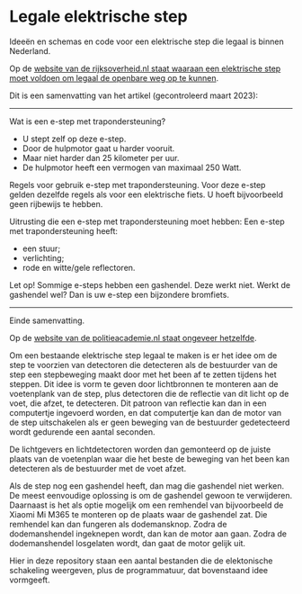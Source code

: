 # Legale elektrische step

Ideeën en schemas en code voor een elektrische step die legaal is binnen Nederland.

Op de [website van de rijksoverheid.nl staat waaraan een elektrische step moet voldoen om legaal de openbare weg op te kunnen](https://www.rijksoverheid.nl/onderwerpen/voertuigen-op-de-weg/e-step-met-trapondersteuning).

Dit is een samenvatting van het artikel (gecontroleerd maart 2023):

---

Wat is een e-step met trapondersteuning? 
* U stept zelf op deze e-step. 
* Door de hulpmotor gaat u harder vooruit. 
* Maar niet harder dan 25 kilometer per uur.
* De hulpmotor heeft een vermogen van maximaal 250 Watt.

Regels voor gebruik e-step met trapondersteuning.
Voor deze e-step gelden dezelfde regels als voor een elektrische fiets. U hoeft bijvoorbeeld geen rijbewijs te hebben.

Uitrusting die een e-step met trapondersteuning moet hebben:
Een e-step met trapondersteuning heeft:
* een stuur;
* verlichting; 
* rode en witte/gele reflectoren.

Let op! Sommige e-steps hebben een gashendel. Deze werkt niet. Werkt de gashendel wel? Dan is uw e-step een bijzondere bromfiets.

---

Einde samenvatting.

Op de [website van de politieacademie.nl staat ongeveer hetzelfde](https://webapps.politieacademie.nl/bijzondere-bromfiets/53484).

Om een bestaande elektrische step legaal te maken is er het idee om de step te voorzien van detectoren die detecteren als de bestuurder van de step een stepbeweging maakt door met het been af te zetten tijdens het steppen. Dit idee is vorm te geven door lichtbronnen te monteren aan de voetenplank van de step, plus detectoren die de reflectie van dit licht op de voet, die afzet, te detecteren. Dit patroon van reflectie kan dan in een computertje ingevoerd worden, en dat computertje kan dan de motor van de step uitschakelen als er geen beweging van de bestuurder gedetecteerd wordt gedurende een aantal seconden.

De lichtgevers en lichtdetectoren worden dan gemonteerd op de juiste plaats van de voetenplan waar die het beste de beweging van het been kan detecteren als de bestuurder met de voet afzet.

Als de step nog een gashendel heeft, dan mag die gashendel niet werken.
De meest eenvoudige oplossing is om de gashendel gewoon te verwijderen.
Daarnaast is het als optie mogelijk om een remhendel van bijvoorbeeld de Xiaomi Mi M365 te monteren op de plaats waar de gashendel zat. Die remhendel kan dan fungeren als dodemansknop. Zodra de dodemanshendel ingeknepen wordt, dan kan de motor aan gaan. Zodra de dodemanshendel losgelaten wordt, dan gaat de motor gelijk uit.

Hier in deze repository staan een aantal bestanden die de elektonische schakeling weergeven, plus de programmatuur, dat bovenstaand idee vormgeeft.
